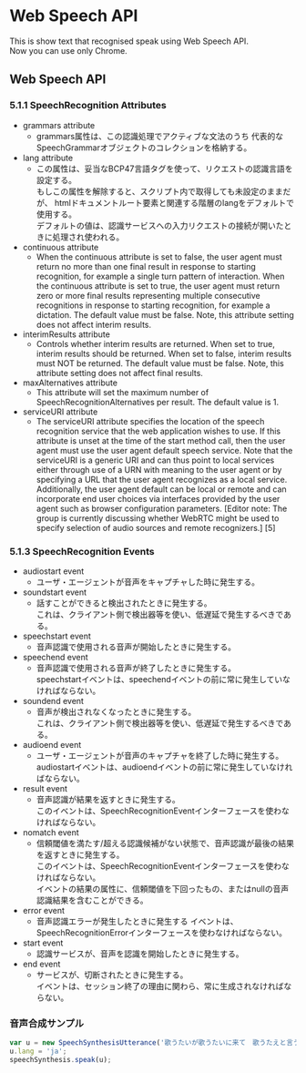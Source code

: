 Web Speech API
=====================================

This is show text that recognised speak using Web Speech API.  
Now you can use only Chrome.


## Web Speech API

### 5.1.1 SpeechRecognition Attributes

* grammars attribute
    *  grammars属性は、この認識処理でアクティブな文法のうち
      代表的なSpeechGrammarオブジェクトのコレクションを格納する。
* lang attribute
    * この属性は、妥当なBCP47言語タグを使って、リクエストの認識言語を設定する。  
      もしこの属性を解除すると、スクリプト内で取得しても未設定のままだが、
      htmlドキュメントルート要素と関連する階層のlangをデフォルトで使用する。  
      デフォルトの値は、認識サービスへの入力リクエストの接続が開いたときに処理され使われる。
* continuous attribute
    * When the continuous attribute is set to false, the user agent must return no more than one final result in response to starting recognition, for example a single turn pattern of interaction. When the continuous attribute is set to true, the user agent must return zero or more final results representing multiple consecutive recognitions in response to starting recognition, for example a dictation. The default value must be false. Note, this attribute setting does not affect interim results.
* interimResults attribute
    * Controls whether interim results are returned. When set to true, interim results should be returned. When set to false, interim results must NOT be returned. The default value must be false. Note, this attribute setting does not affect final results.
* maxAlternatives attribute
    * This attribute will set the maximum number of SpeechRecognitionAlternatives per result. The default value is 1.
* serviceURI attribute
    * The serviceURI attribute specifies the location of the speech recognition service that the web application wishes to use. If this attribute is unset at the time of the start method call, then the user agent must use the user agent default speech service. Note that the serviceURI is a generic URI and can thus point to local services either through use of a URN with meaning to the user agent or by specifying a URL that the user agent recognizes as a local service. Additionally, the user agent default can be local or remote and can incorporate end user choices via interfaces provided by the user agent such as browser configuration parameters. [Editor note: The group is currently discussing whether WebRTC might be used to specify selection of audio sources and remote recognizers.] [5]


### 5.1.3 SpeechRecognition Events

* audiostart event
    * ユーザ・エージェントが音声をキャプチャした時に発生する。  
* soundstart event
    * 話すことができると検出されたときに発生する。  
      これは、クライアント側で検出器等を使い、低遅延で発生するべきである。  
* speechstart event
    * 音声認識で使用される音声が開始したときに発生する。  
* speechend event
    * 音声認識で使用される音声が終了したときに発生する。  
      speechstartイベントは、speechendイベントの前に常に発生していなければならない。  
* soundend event
    * 音声が検出されなくなったときに発生する。  
      これは、クライアント側で検出器等を使い、低遅延で発生するべきである。  
* audioend event
    * ユーザ・エージェントが音声のキャプチャを終了した時に発生する。  
      audiostartイベントは、audioendイベントの前に常に発生していなければならない。  
* result event
    * 音声認識が結果を返すときに発生する。  
      このイベントは、SpeechRecognitionEventインターフェースを使わなければならない。  
* nomatch event
    * 信頼閾値を満たす/超える認識候補がない状態で、音声認識が最後の結果を返すときに発生する。  
      このイベントは、SpeechRecognitionEventインターフェースを使わなければならない。  
      イベントの結果の属性に、信頼閾値を下回ったもの、またはnullの音声認識結果を含むことができる。  
* error event
    * 音声認識エラーが発生したときに発生する
      イベントは、SpeechRecognitionErrorインターフェースを使わなければならない。  
* start event
    * 認識サービスが、音声を認識を開始したときに発生する。  
* end event
    * サービスが、切断されたときに発生する。  
      イベントは、セッション終了の理由に関わら、常に生成されなければならない。  



### 音声合成サンプル

```javascript
var u = new SpeechSynthesisUtterance('歌うたいが歌うたいに来て　歌うたえと言うが　歌うたいが歌うたうだけうたい切れば　歌うたうけれども　歌うたいだけ　歌うたい切れないから　歌うたわぬ');
u.lang = 'ja';
speechSynthesis.speak(u);
```

